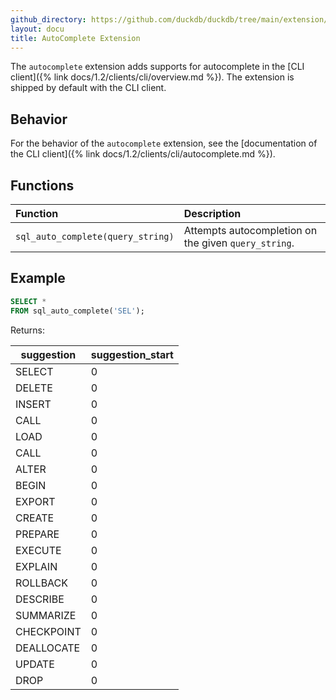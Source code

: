 ```yaml
---
github_directory: https://github.com/duckdb/duckdb/tree/main/extension/autocomplete
layout: docu
title: AutoComplete Extension
---
```


The `autocomplete` extension adds supports for autocomplete in the [CLI client]({% link docs/1.2/clients/cli/overview.md %}).
The extension is shipped by default with the CLI client.

## Behavior

For the behavior of the `autocomplete` extension, see the [documentation of the CLI client]({% link docs/1.2/clients/cli/autocomplete.md %}).

## Functions

| Function                          | Description                                          |
|:----------------------------------|:-----------------------------------------------------|
| `sql_auto_complete(query_string)` | Attempts autocompletion on the given `query_string`. |

## Example

```sql
SELECT *
FROM sql_auto_complete('SEL');
```

Returns:

| suggestion  | suggestion_start |
|-------------|------------------|
| SELECT      |                0 |
| DELETE      |                0 |
| INSERT      |                0 |
| CALL        |                0 |
| LOAD        |                0 |
| CALL        |                0 |
| ALTER       |                0 |
| BEGIN       |                0 |
| EXPORT      |                0 |
| CREATE      |                0 |
| PREPARE     |                0 |
| EXECUTE     |                0 |
| EXPLAIN     |                0 |
| ROLLBACK    |                0 |
| DESCRIBE    |                0 |
| SUMMARIZE   |                0 |
| CHECKPOINT  |                0 |
| DEALLOCATE  |                0 |
| UPDATE      |                0 |
| DROP        |                0 |